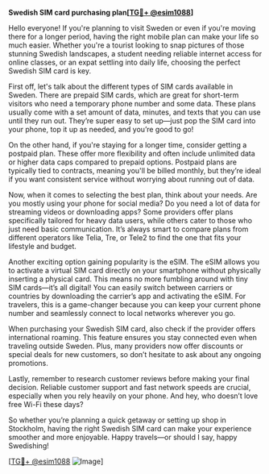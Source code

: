 **Swedish SIM card purchasing plan[[TG💪+ @esim1088](https://t.me/s/esim1088)]**

Hello everyone! If you're planning to visit Sweden or even if you're moving there for a longer period, having the right mobile plan can make your life so much easier. Whether you're a tourist looking to snap pictures of those stunning Swedish landscapes, a student needing reliable internet access for online classes, or an expat settling into daily life, choosing the perfect Swedish SIM card is key.

First off, let's talk about the different types of SIM cards available in Sweden. There are prepaid SIM cards, which are great for short-term visitors who need a temporary phone number and some data. These plans usually come with a set amount of data, minutes, and texts that you can use until they run out. They’re super easy to set up—just pop the SIM card into your phone, top it up as needed, and you’re good to go!

On the other hand, if you're staying for a longer time, consider getting a postpaid plan. These offer more flexibility and often include unlimited data or higher data caps compared to prepaid options. Postpaid plans are typically tied to contracts, meaning you'll be billed monthly, but they’re ideal if you want consistent service without worrying about running out of data.

Now, when it comes to selecting the best plan, think about your needs. Are you mostly using your phone for social media? Do you need a lot of data for streaming videos or downloading apps? Some providers offer plans specifically tailored for heavy data users, while others cater to those who just need basic communication. It’s always smart to compare plans from different operators like Telia, Tre, or Tele2 to find the one that fits your lifestyle and budget.

Another exciting option gaining popularity is the eSIM. The eSIM allows you to activate a virtual SIM card directly on your smartphone without physically inserting a physical card. This means no more fumbling around with tiny SIM cards—it’s all digital! You can easily switch between carriers or countries by downloading the carrier’s app and activating the eSIM. For travelers, this is a game-changer because you can keep your current phone number and seamlessly connect to local networks wherever you go.

When purchasing your Swedish SIM card, also check if the provider offers international roaming. This feature ensures you stay connected even when traveling outside Sweden. Plus, many providers now offer discounts or special deals for new customers, so don’t hesitate to ask about any ongoing promotions.

Lastly, remember to research customer reviews before making your final decision. Reliable customer support and fast network speeds are crucial, especially when you rely heavily on your phone. And hey, who doesn’t love free Wi-Fi these days?

So whether you’re planning a quick getaway or setting up shop in Stockholm, having the right Swedish SIM card can make your experience smoother and more enjoyable. Happy travels—or should I say, happy Swedishing! 

[[TG💪+ @esim1088](https://t.me/s/esim1088) ![Image](https://i.postimg.cc/Y0z9fWf4/image.png)]
